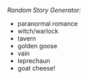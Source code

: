 *Random Story Generator:*

- paranormal romance
- witch/warlock
- tavern
- golden goose
- vain
- leprechaun
- goat cheese!
